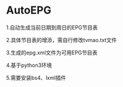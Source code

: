 # AutoEPG
1.自动生成当前日期到周日的EPG节目表

2.具体节目表的增添，需自行修改tvmao.txt文件

3.生成的epg.xml文件为可用EPG节目表

4.基于python3环境

5.需要安装bs4、lxml插件
